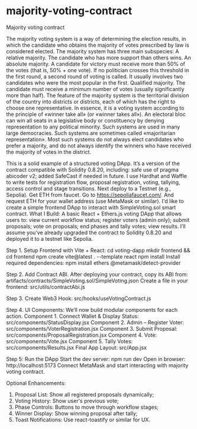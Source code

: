 # majority-voting-contract
Majority voting contract

The majority voting system is a way of determining the election results, in which the candidate who obtains the majority of votes prescribed by law is considered elected. 
The majority system has three main subspecies:
A relative majority. The candidate who has more support than others wins. 
An absolute majority. A candidate for victory must receive more than 50% of the votes (that is, 50% + one vote). If no politician crosses this threshold in the first round, a second round of voting is called. It usually involves two candidates who were the most popular in the first.
Qualified majority. The candidate must receive a minimum number of votes (usually significantly more than half).
The feature of the majority system is the territorial division of the country into districts or districts, each of which has the right to choose one representative.
In essence, it is a voting system according to the principle of «winner take all» (or «winner takes all»). An electoral bloc can win all seats in a legislative body or constituency by denying representation to any political minority. Such systems are used in many large democracies. Such systems are sometimes called «majoritarian representation». Most such systems do not always elect candidates who prefer a majority, and do not always identify the winners who have received the majority of votes in the district.

This is a solid example of a structured voting DApp. It’s a version of the contract compatible with Solidity 0.8.20, including: safe use of pragma abicoder v2; added SafeCast if needed in future.
I use Hardhat and Waffle to write tests for registration flow, proposal registration, voting, tallying, access control and stage transitions.
Next deploy to a Testnet (e.g., Sepolia). Get ETH from faucet. Go to https://sepoliafaucet.com/. And request ETH for your wallet address (use MetaMask or similar).
I'd like to create a simple frontend DApp to interact with  SimpleVoting.sol smart contract. What I Build: A basic React + Ethers.js voting DApp that allows users to: view current workflow status; register voters (admin only); submit proposals; vote on proposals; end phases and tally votes; view results. I’ll assume you’ve already upgraded the contract to Solidity 0.8.20 and deployed it to a testnet like Sepolia.

Step 1. Setup Frontend with Vite + React:
cd voting-dapp
mkdir frontend && cd frontend
npm create vite@latest . --template react
npm install
Install required dependencies:
npm install ethers @metamask/detect-provider

Step 2. Add Contract ABI. 
After deploying your contract, copy its ABI from: 
artifacts/contracts/SimpleVoting.sol/SimpleVoting.json
Create a file in your frontend: 
src/utils/contractAbi.js

Step 3. Create Web3 Hook: 
src/hooks/useVotingContract.js

Step 4. UI Components:
We’ll now build modular components for each action.
Component 1. Connect Wallet & Display Status: 
src/components/StatusDisplay.jsx
Component 2. Admin – Register Voter: 
src/components/VoterRegistration.jsx
Component 3. Submit Proposal: 
src/components/ProposalRegistration.jsx
Component 4. Vote: 
src/components/Vote.jsx
Component 5. Tally Votes: 
src/components/Results.jsx
Final App Layout: 
src/App.jsx

Step 5: Run the DApp
Start the dev server: 
npm run dev
Open in browser: http://localhost:5173
Connect MetaMask and start interacting with majority voting contract.

Optional Enhancements:
1.	Proposal List:	Show all registered proposals dynamically;
2.	Voting History:	Show user's previous vote;
3.	Phase Controls:	Buttons to move through workflow stages;
4.	Winner Display:	Show winning proposal after tally;
5.	Toast Notifications:	Use react-toastify or similar for UX.





